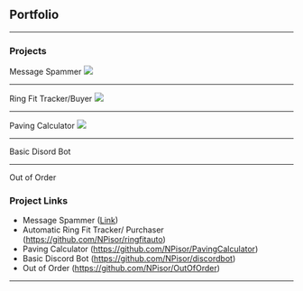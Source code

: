 ## Portfolio

---

### Projects

Message Spammer
<img src="images/dummy_thumbnail.jpg?raw=true"/>

---
Ring Fit Tracker/Buyer
<img src="images/dummy_thumbnail.jpg?raw=true"/>

---
Paving Calculator
<img src="images/dummy_thumbnail.jpg?raw=true"/>

---
Basic Disord Bot

---
Out of Order

### Project Links

- Message Spammer (<a href=https://github.com/NPisor/messagespammer>Link</a>)
- Automatic Ring Fit Tracker/ Purchaser (https://github.com/NPisor/ringfitauto)
- Paving Calculator (https://github.com/NPisor/PavingCalculator)
- Basic Discord Bot (https://github.com/NPisor/discordbot)
- Out of Order (https://github.com/NPisor/OutOfOrder)

---




